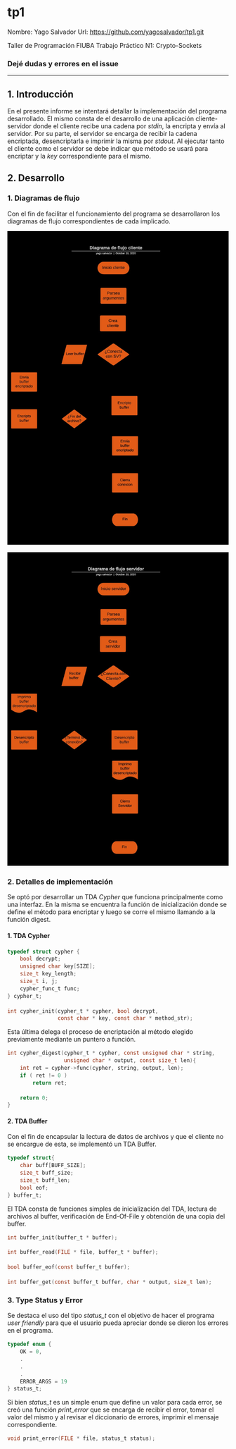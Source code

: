 # tp1
Nombre: Yago Salvador
Url: https://github.com/yagosalvador/tp1.git

Taller de Programación FIUBA Trabajo Práctico N1: Crypto-Sockets

### Dejé dudas y errores en el issue
----------------------
## 1. Introducción
En el presente informe se intentará detallar la implementación del programa desarrollado. El mismo consta de el desarrollo de una aplicación cliente-servidor donde el cliente recibe una cadena por *stdin*, la encripta y envía al servidor. Por su parte, el servidor se encarga de recibir la cadena encriptada, desencriptarla e imprimir la misma por *stdout*. Al ejecutar tanto el cliente como el servidor se debe indicar que método se usará para encriptar y la *key* correspondiente para el mismo.

## 2. Desarrollo

### 1. Diagramas de flujo

Con el fin de facilitar el funcionamiento del programa se desarrollaron los diagramas de flujo correspondientes de cada implicado.

![0. Imagen diagrama de flujo cliente](img/Diagrama_flujo_cliente.jpg)

![1. Imagen diagrama de flujo servidor](img/Diagrama_flujo_servidor.jpg)

### 2. Detalles de implementación

Se optó por desarrollar un TDA *Cypher* que funciona principalmente como una interfaz. En la misma se encuentra la función de inicialización donde se define el método para encriptar y luego se corre el mismo llamando a la función digest. 

#### 1. TDA Cypher
```C
typedef struct cypher {
	bool decrypt;
	unsigned char key[SIZE];
	size_t key_length;
	size_t i, j;
	cypher_func_t func;
} cypher_t;

int cypher_init(cypher_t * cypher, bool decrypt, 
			    const char * key, const char * method_str);
```

Esta última delega el proceso de encriptación al método elegido previamente mediante un puntero a función. 

```C
int cypher_digest(cypher_t * cypher, const unsigned char * string, 
			      unsigned char * output, const size_t len){
	int ret = cypher->func(cypher, string, output, len);
	if ( ret != 0 )
		return ret;

	return 0;
}
```

#### 2. TDA Buffer

Con el fin de encapsular la lectura de datos de archivos y que el cliente no se encargue de esta, se implementó un TDA Buffer.

```C
typedef struct{
	char buff[BUFF_SIZE];
	size_t buff_size;
	size_t buff_len;
	bool eof;
} buffer_t;
```
El TDA consta de funciones simples de inicialización del TDA, lectura de archivos al buffer, verificación de End-Of-File y obtención de una copia del buffer.

```C
int buffer_init(buffer_t * buffer);

int buffer_read(FILE * file, buffer_t * buffer);

bool buffer_eof(const buffer_t buffer);

int buffer_get(const buffer_t buffer, char * output, size_t len);
```

### 3. Type Status y Error

Se destaca el uso del tipo *status_t* con el objetivo de hacer el programa *user friendly* para que el usuario pueda apreciar donde se dieron los errores en el programa. 

```C
typedef enum {
	OK = 0,
	.
	.
	.
	ERROR_ARGS = 19
} status_t;
```

Si bien *status_t* es un simple enum que define un valor para cada error, se creó una función *print_error* que se encarga de recibir el error, tomar el valor del mismo y al revisar el diccionario de errores, imprimir el mensaje correspondiente.

```C
void print_error(FILE * file, status_t status);
```
